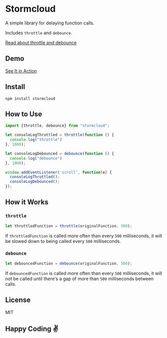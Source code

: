 # Stormcloud

A simple library for delaying function calls.

Includes `throttle` and `debounce`. 

[Read about throttle and debounce](https://css-tricks.com/debouncing-throttling-explained-examples/)

## Demo

[See It in Action](http://stormcloud.davidmiranda.info/demo/)

## Install

```
npm install stormcloud
```

## How to Use

```js
import {throttle, debounce} from "stormcloud";

let consoleLogThrottled = throttle(function () {
  console.log("throttle")
}, 1000);

let consoleLogDebounced = debounce(function () {
  console.log("debounce")
}, 1000);

window.addEventListener('scroll', function(e) {
  consoleLogThrottled();
  consoleLogDebounced();
});
```

## How it Works

### `throttle`

```javascript
let throttledFunction = throttle(originalFunction, 500);
```

If `throttledFunction` is called more often than every `500` milliseconds, it will be slowed down to being called every `500` milliseconds.

### `debounce`

```javascript
let debouncedFunction = debounce(originalFunction, 500);
```

If `debouncedFunction` is called more often than every `500` milliseconds, it will not be called until there's a gap of more than `500` milliseconds between calls.

## License

MIT

## Happy Coding ✌️